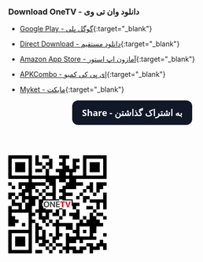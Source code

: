 <script>
function shareFunction() {
  if (navigator.share) {
    navigator.share({
        title: 'Checkout "OneTV - Persian TV"',
        text: 'Watch Persian, Kurdish (and many other languages) TV Channels Live on "OneTV - Persian TV". You can download the app at: ',
        url: 'https://dev-onetv.github.io/',
      })
      .catch((error) => console.log('Error sharing', error));
  } else {
    var email = 'sample@gmail.com';
    var subject = 'Checkout "OneTV - Persian TV"';
    var emailBody = 'Watch Persian, Kurdish (and many other languages) TV Channels Live on "OneTV - Persian TV". You can download the app at: https://dev-onetv.github.io/';
    document.location = "mailto:?subject="+subject+"&body="+emailBody;
  }
}
</script>
<script src="https://cdnjs.cloudflare.com/ajax/libs/jquery/3.3.1/jquery.min.js"></script>

### **Download OneTV - دانلود وان تی وی**

*   [Google Play - گوگل پلی](https://play.google.com/store/apps/details?id=com.kamal.androidtv){:target="_blank"}

*   [Direct Download - دانلود مستقیم](https://github.com/dev-onetv/dev-onetv.github.io/raw/main/releases/OneTV_Release_30_0.apk){:target="_blank"}

*   [Amazon App Store - آمازون اپ استور](https://www.amazon.com/developer-onetv-gmail-com-OneTV-Persian-TV/dp/B09T2L7GN1){:target="_blank"}

*   [APKCombo - ای پی کی کمبو](https://apkcombo.com/onetv-persian-tv/com.kamal.androidtv/){:target="_blank"}

*   [Myket - مایکت](https://myket.ir/app/com.kamal.androidtv){:target="_blank"}



<p align="center">
  <button id='share-button' onclick="shareFunction()" style="background-color: #111827; border: 1px solid transparent; border-radius: .75rem; box-sizing: border-box; color: #FFFFFF; cursor: pointer; flex: 0 0 auto; font-family: 'Inter var',ui-sans-serif,system-ui,-apple-system,system-ui,'Segoe UI',Roboto,'Helvetica Neue',Arial,'Noto Sans',sans-serif,'Apple Color Emoji','Segoe UI Emoji','Segoe UI Symbol','Noto Color Emoji'; font-size: 1.125rem; font-weight: 600; line-height: 1.5rem; padding: .75rem 1.2rem; text-align: center; text-decoration: none #6B7280 solid; text-decoration-thickness: auto; transition-duration: .2s; transition-property: background-color,border-color,color,fill,stroke; transition-timing-function: cubic-bezier(.4, 0, 0.2, 1); user-select: none; -webkit-user-select: none; touch-action: manipulation; width: auto;">Share - به اشتراک گذاشتن</button>
  
  <br/><br/>
  
  <img src="https://github.com/dev-onetv/dev-onetv.github.io/raw/main/images/webpage_qr_code.png" alt="QR Code to Scan - کد کیو آر برای اسکن" style="width:200px;" onclick="shareFunction()"/>
</p>
